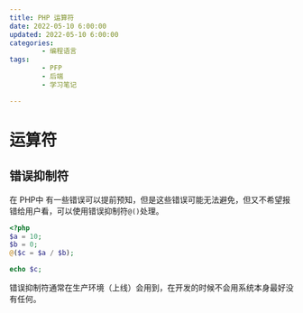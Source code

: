 ```yaml
---
title: PHP 运算符
date: 2022-05-10 6:00:00
updated: 2022-05-10 6:00:00
categories:
        - 编程语言
tags:
        - PFP
        - 后端
        - 学习笔记

---
```


# 运算符

## 错误抑制符

在 PHP中 有一些错误可以提前预知，但是这些错误可能无法避免，但又不希望报错给用户看，可以使用错误抑制符`@()`处理。

```php
<?php
$a = 10;
$b = 0;
@($c = $a / $b);

echo $c;
```

错误抑制符通常在生产环境（上线）会用到，在开发的时候不会用系统本身最好没有任何。

